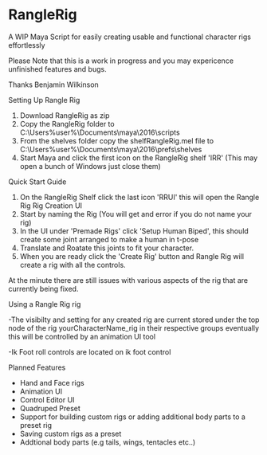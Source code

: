 # RangleRig
A WIP Maya Script for easily creating usable and functional character rigs effortlessly

Please Note that this is a work in progress and you may expericence unfinished features and bugs.

Thanks
Benjamin Wilkinson

Setting Up Rangle Rig

  1. Download RangleRig as zip
  2. Copy the RangleRig folder to C:\Users\%user%\Documents\maya\2016\scripts
  3. From the shelves folder copy the shelfRangleRig.mel file to C:\Users\%user%\Documents\maya\2016\prefs\shelves
  4. Start Maya and click the first icon on the RangleRig shelf 'IRR' (This may open a bunch  of Windows just close them)


Quick Start Guide
  
  1. On the RangleRig Shelf click the last icon 'RRUI' this will open the Rangle Rig Rig Creation UI
  2. Start by naming the Rig (You will get and error if you do not name your rig)
  3. In the UI under 'Premade Rigs' click 'Setup Human Biped', this should create some joint arranged to make a human in t-pose
  4. Translate and Roatate this joints to fit your character.
  5. When you are ready click the 'Create Rig' button and Rangle Rig will create a rig with all the controls.
  
  At the minute there are still issues with various aspects of the rig that are currently being fixed.

Using a Rangle Rig rig
  
  -The visibilty and setting for any created rig are current stored under the top node of the rig yourCharacterName_rig in their     respective groups eventually this will be controlled by an animation UI tool
  
  -Ik Foot roll controls are located on ik foot control
  
  Planned Features
  
  - Hand and Face rigs
  - Animation UI
  - Control Editor UI
  - Quadruped Preset
  - Support for building custom rigs or adding additional body parts to a preset rig
  - Saving custom rigs as a preset
  - Addtional body parts (e.g tails, wings, tentacles etc..)
